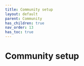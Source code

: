 ```yaml
---
title: Community setup
layout: default
parent: Community
has_children: true
nav_order: 13
has_toc: true
---
```


# Community setup
